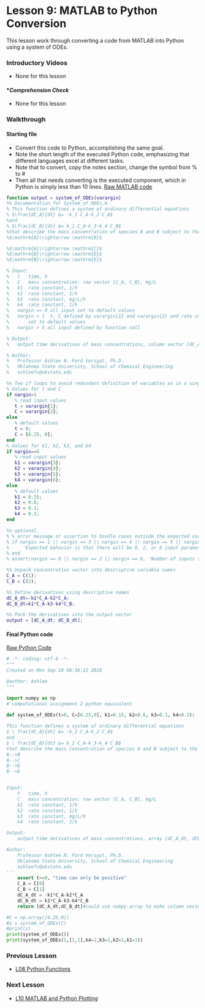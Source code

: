 # **Lesson 9: MATLAB to Python Conversion**
This lesson work through converting a code from MATLAB into Python using a system of ODEs.

### **Introductory Videos**
 * None for this lesson
#### **Comprehension Check*
 * None for this lesson
### **Walkthrough**
#### **Starting file**
* Convert this code to Python, accomplishing the same goal.
* Note the short length of the executed Python code, emphasizing that different languages excel at different tasks.
* Note that to convert, copy the notes section, change the symbol from % to #
* Then all that needs converting is the executed component, which in Python is simply less than 10 lines.
[Raw MATLAB code](/CHEclassFa20/In%20Class%20Problem%20Solutions/MATLAB/system_of_ODEs.m)
 ```MATLAB
 function output = system_of_ODEs(varargin)
%% Documentation for System_of_ODEs.m
% This function defines a system of ordinary differential equations
% $\frac{dC_A}{dt} &= -k_1 C_A-k_2 C_A$
%and
% $\frac{dC_B}{dt} &= k_1 C_A-k_3-k_4 C_B$ 
%that describe the mass concentration of species A and B subject to the following chemical reactions at constant total volume:
%$\mathrm{A}\rightarrow \mathrm{B}$

%$\mathrm{A}\rightarrow \mathrm{C}$
%$\mathrm{B}\rightarrow \mathrm{D}$
%$\mathrm{B}\rightarrow \mathrm{E}$

% Input: 
%   t   time, h
%   C   mass concentration: row vector [C_A, C_B], mg/L
%   k1  rate constant, 1/h
%   k2  rate constant, 1/h
%   k3  rate constant, mg/L/h
%   k4  rate constant, 1/h
%   nargin == 0 all input set to default values
%   nargin > 1  t, C defined by varargin{1} and varargin{2} and rate constants
%       set to default values
%   nargin > 5 all input defined by function call

% Output:
%   output time derivatives of mass concentrations, column vector [dC_A_dt, dCB_dt]', mg/L/h 

% Author:
%   Professor Ashlee N. Ford Versypt, Ph.D.
%   Oklahoma State University, School of Chemical Engineering
%   ashleefv@okstate.edu

%% Two if loops to avoid redundant definition of variables as in a single if loop
% Values for t and C
if nargin>1
    % read input values
    t = varargin{1}; 
    C = varargin{2}; 
else
    % default values
    t = 0; 
    C = [6.25, 0]; 
end
% Values for k1, k2, k3, and k4
if nargin==6 
    % read input values
    k1 = varargin{3}; 
    k2 = varargin{4}; 
    k3 = varargin{5}; 
    k4 = varargin{6}; 
else
    % default values
    k1 = 0.15; 
    k2 = 0.6; 
    k3 = 0.1;
    k4 = 0.2; 
end     

%% optional
% % error message or assertion to handle cases outside the expected use
% if nargin == 1 || nargin == 3 || nargin == 4 || nargin == 5 || nargin > 6
%     'Expected behavior is that there will be 0, 2, or 6 input parameters. Default values used.'
% end
% assert(nargin == 0 || nargin == 2 || nargin == 6, 'Number of inputs should be 0, 2, or 6.')

%% Unpack concentration vector into descriptive variable names
C_A = C(1);
C_B = C(2);

%% Define derivatives using descriptive names
dC_A_dt=-k1*C_A-k2*C_A;
dC_B_dt=k1*C_A-k3-k4*C_B;

%% Pack the derivatives into the output vector
output = [dC_A_dt; dC_B_dt]; 
 ```
#### **Final Python code**
[Raw Python Code](/CHEclassFa20/In%20Class%20Problem%20Solutions/Python/system_of_ODEs.py)
```python
# -*- coding: utf-8 -*-
"""
Created on Mon Sep 10 08:36:12 2018

@author: Ashlee
"""

import numpy as np
# computational assignment 2 python equivalent

def system_of_ODEs(t=0, C=[6.25,0], k1=0.15, k2=0.6, k3=0.1, k4=0.2):
    '''
This function defines a system of ordinary differential equations
$ \ frac{dC_A}{dt} &= -k_1 C_A-k_2 C_A$
and
$ \ frac{dC_B}{dt} &= k_1 C_A-k_3-k_4 C_B$ 
that describe the mass concentration of species A and B subject to the following chemical reactions at constant total volume:
A-->B
A-->C
B-->D
B-->E


Input: 
    t   time, h
    C   mass concentration: row vector [C_A, C_B], mg/L
    k1  rate constant, 1/h
    k2  rate constant, 1/h
    k3  rate constant, mg/L/h
    k4  rate constant, 1/h

Output:
    output time derivatives of mass concentrations, array [dC_A_dt, dCB_dt], mg/L/h 

Author:
    Professor Ashlee N. Ford Versypt, Ph.D.
    Oklahoma State University, School of Chemical Engineering
    ashleefv@okstate.edu
'''
    assert t>=0, "time can only be positive"
    C_A = C[0]
    C_B = C[1]
    dC_A_dt = -k1*C_A-k2*C_A
    dC_B_dt = k1*C_A-k3-k4*C_B
    return [dC_A_dt,dC_B_dt]#could use numpy.array to make column vector output

#C = np.array([6.25,0])
#z = system_of_ODEs(C)
#print(z)
print(system_of_ODEs())
print(system_of_ODEs(1,[1,1],k4=1,k3=1,k2=1,k1=1))
```

### **Previous Lesson**
 * [L08 Python Functions](/L08%20Python%20Functions.md)
### **Next Lesson**
 * [L10 MATLAB and Python Plotting](/L10%20Python%20and%20MATLAB%20Plotting.md)
